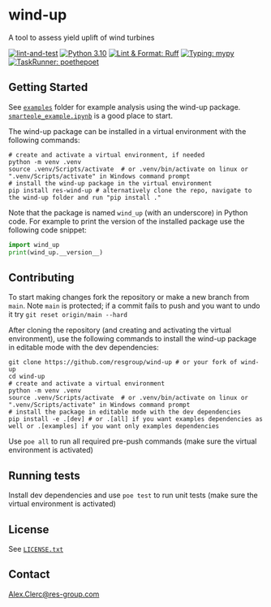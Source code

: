 # wind-up
A tool to assess yield uplift of wind turbines

[![lint-and-test](https://github.com/resgroup/wind-up/actions/workflows/lint-and-test.yaml/badge.svg)](https://github.com/resgroup/wind-up/actions/workflows/lint-and-test.yaml)
[![Python 3.10](https://img.shields.io/badge/python-≥3.10-blue.svg)](https://www.python.org/downloads/release/python-3100/)
[![Lint & Format: Ruff](https://img.shields.io/endpoint?url=https://raw.githubusercontent.com/charliermarsh/ruff/main/assets/badge/v1.json)](https://github.com/charliermarsh/ruff)
[![Typing: mypy](https://img.shields.io/badge/typing-mypy-yellow.svg)](https://github.com/python/mypy)
[![TaskRunner: poethepoet](https://img.shields.io/badge/poethepoet-enabled-1abc9c.svg)](https://github.com/nat-n/poethepoet)

## Getting Started
See [`examples`](examples) folder for example analysis using the wind-up package. [`smarteole_example.ipynb`](examples%2Fsmarteole_example.ipynb) is a good place to start.

The wind-up package can be installed in a virtual environment with the following commands:
```shell
# create and activate a virtual environment, if needed
python -m venv .venv
source .venv/Scripts/activate  # or .venv/bin/activate on linux or ".venv/Scripts/activate" in Windows command prompt
# install the wind-up package in the virtual environment
pip install res-wind-up # alternatively clone the repo, navigate to the wind-up folder and run "pip install ."
```
Note that the package is named `wind_up` (with an underscore) in Python code. For example to print the version of the installed package use the following code snippet:
```python
import wind_up
print(wind_up.__version__)
```

## Contributing
To start making changes fork the repository or make a new branch from `main`. Note `main` is protected; 
if a commit fails to push and you want to undo it try `git reset origin/main --hard`

After cloning the repository (and creating and activating the virtual environment), use the following commands to install the wind-up package in editable mode with the dev dependencies:
```shell
git clone https://github.com/resgroup/wind-up # or your fork of wind-up
cd wind-up
# create and activate a virtual environment
python -m venv .venv
source .venv/Scripts/activate  # or .venv/bin/activate on linux or ".venv/Scripts/activate" in Windows command prompt
# install the package in editable mode with the dev dependencies
pip install -e .[dev] # or .[all] if you want examples dependencies as well or .[examples] if you want only examples dependencies
```
Use `poe all` to run all required pre-push commands (make sure the virtual environment is activated)

## Running tests
Install dev dependencies and use `poe test` to run unit tests (make sure the virtual environment is activated)

## License
See [`LICENSE.txt`](LICENSE.txt)

## Contact
Alex.Clerc@res-group.com
